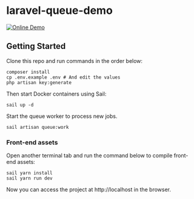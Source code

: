 # laravel-queue-demo

[![Online Demo](https://img.shields.io/badge/Online-Demo-brightgreen.svg)](https://laravel-queue-demo.herokuapp.com/)

## Getting Started

Clone this repo and run commands in the order below:

```
composer install
cp .env.example .env # And edit the values
php artisan key:generate
```

Then start Docker containers using Sail:

```
sail up -d
```

Start the queue worker to process new jobs.

```
sail artisan queue:work
```

### Front-end assets

Open another terminal tab and run the command below to compile front-end assets:

```
sail yarn install
sail yarn run dev
```

Now you can access the project at http://localhost in the browser.
